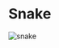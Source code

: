 # Snake

![snake](https://user-images.githubusercontent.com/91931439/180991536-561da8b5-9ce8-42be-a651-883f3ca26070.png)
